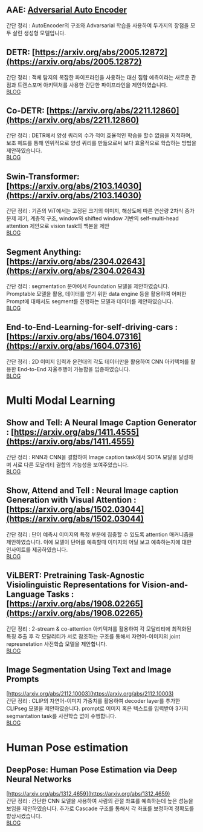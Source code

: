 ## AAE: [Adversarial Auto Encoder](https://arxiv.org/abs/1511.05644) <br>
간단 정리 : AutoEncoder의 구조와 Advarsarial 학습을 사용하여 두가지의 장점을 모두 살린 생성형 모델입니다.

## DETR: [https://arxiv.org/abs/2005.12872](https://arxiv.org/abs/2005.12872)  <br>
간단 정리 : 객체 탐지의 복잡한 파이프라인을 사용하는 대신 집합 에측이라는 새로운 관점과 트랜스포머 아키텍처를 사용한 간단한 파이프라인을 제안하였습니다. <br>
[BLOG](https://velog.io/@seungminchung/%EB%85%BC%EB%AC%B8-%EB%A6%AC%EB%B7%B0-DETR)

## Co-DETR: [https://arxiv.org/abs/2211.12860](https://arxiv.org/abs/2211.12860)  <br>
간단 정리 : DETR에서 양성 쿼리의 수가 적어 효율적인 학습을 할수 없음을 지적하며, 보조 헤드를 통해 인위적으로 양성 쿼리를 만듦으로써 보다 효율적으로 학습하는 방법을 제안하였습니다. <br>
[BLOG](https://velog.io/@seungminchung/%EB%85%BC%EB%AC%B8%EB%A6%AC%EB%B7%B0-Co-DETR-DETR-with-Collaborative-Hybrid-Assignments-Training)

## Swin-Transformer: [https://arxiv.org/abs/2103.14030](https://arxiv.org/abs/2103.14030) <br>
간단 정리 : 기존의 ViT에서는 고정된 크기의 이미지, 해상도에 따른 연산량 2차식 증가 문제 제기, 계층적 구조, window와 shifted window 기반의 self-multi-head attention 제안으로 vision task의 백본을 제안  <br>
[BLOG](https://velog.io/@seungminchung/%EB%85%BC%EB%AC%B8-%EB%A6%AC%EB%B7%B0-Swin-Transformer-Hierarchical-Vision-Transformer-using-Shifted-Windows)


## Segment Anything: [https://arxiv.org/abs/2304.02643](https://arxiv.org/abs/2304.02643) <br>
간단 정리 : segmentation 분야에서 Foundation 모델을 제안하였습니다. Promptable 모델을 활용, 데이터를 얻기 위한 data engine 등을 활용하여 어떠한 Prompt에 대해서도 segment를 진행하는 모델과 데이터를 제안하였습니다.  <br>
[BLOG](https://velog.io/@seungminchung/%EB%85%BC%EB%AC%B8-%EB%A6%AC%EB%B7%B0-SA-segment-Anythings)


## End-to-End-Learning-for-self-driving-cars : [https://arxiv.org/abs/1604.07316](https://arxiv.org/abs/1604.07316) <br>
간단 정리 : 2D 이미지 입력과 운전대의 각도 데이터만을 활용하여 CNN 아키텍처를 활용한 End-to-End 자율주행이 가능함을 입증하였습니다. <br>
[BLOG](https://velog.io/@seungminchung/%EB%85%BC%EB%AC%B8-%EB%A6%AC%EB%B7%B0-End-to-End-Learning-for-Self-Driving-cars)

# Multi Modal Learning

## Show and Tell: A Neural Image Caption Generator : [https://arxiv.org/abs/1411.4555](https://arxiv.org/abs/1411.4555) <br>
간단 정리 : RNN과 CNN을 결합하여 Image caption task에서 SOTA 모달을 달성하며 서로 다른 모달리티 결합의 가능성을 보여주었습니다. <br>
[BLOG](https://velog.io/@seungminchung/%EB%85%BC%EB%AC%B8-%EB%A6%AC%EB%B7%B0-Show-and-Tell-A-Neural-Image-Caption-Generator)


## Show, Attend and Tell : Neural Image caption Generation with Visual Attention : [https://arxiv.org/abs/1502.03044](https://arxiv.org/abs/1502.03044) <br>
간단 정리 : 단어 예측시 이미지의 특정 부분에 집중할 수 있도록 attention 매커니즘을 제안하였습니다. 이에 모델이 단어를 예측할때 이미지의 어딜 보고 예측하는지에 대한 인사이트를 제공하였습니다.  <br>
[BLOG](https://velog.io/@seungminchung/%EB%85%BC%EB%AC%B8-%EB%A6%AC%EB%B7%B0-Show-Attend-and-Tell-Neural-Image-caption-Generation-with-Visual-Attention)


## ViLBERT: Pretraining Task-Agnostic Visiolinguistic Representations for Vision-and-Language Tasks : [https://arxiv.org/abs/1908.02265](https://arxiv.org/abs/1908.02265) <br>
간단 정리 : 2-stream & co-attention 아키텍처를 활용하여 각 모달리티에 최적화된 특징 추출 후 각 모달리티가 서로 참조하는 구조를 통해서 자연어-이미지의 joint represnetation 사전학습 모델을 제안합니다. <br>
[BLOG](https://velog.io/@seungminchung/%EB%85%BC%EB%AC%B8-%EB%A6%AC%EB%B7%B0-ViLBERT-Pretraining-Task-Agnostic-Visiolinguistic-Representations)


## Image Segmentation Using Text and Image Prompts
[https://arxiv.org/abs/2112.10003](https://arxiv.org/abs/2112.10003) <br>
간단 정리 : CLIP의 자연어-이미지 가중치를 활용하여 decoder layer를 추가한 CLIPseg 모델을 제안하였습니다. prompt로 이미지 혹은 텍스트를 입력받아 3가지 segmantation task를 사전학습 없이 수행합니다. <br>
[BLOG](https://velog.io/@seungminchung/%EB%85%BC%EB%AC%B8-%EB%A6%AC%EB%B7%B0-CLIPSeg-Image-Segmentation-Using-Text-and-Image-Prompts)





# Human Pose estimation

## DeepPose: Human Pose Estimation via Deep Neural Networks
[https://arxiv.org/abs/1312.4659](https://arxiv.org/abs/1312.4659) <br>
간단 정리 : 간단한 CNN 모델을 사용하여 사람의 관절 좌표를 예측하는데 높은 성능을 보임을 제안하였습니다. 추가로 Cascade 구조를 통해서 각 좌표를 보정하여 정확도를 향상시켰습니다. <br>
[BLOG](https://velog.io/@seungminchung/%EB%85%BC%EB%AC%B8-%EB%A6%AC%EB%B7%B0-DeepPose-Human-Pose-Estimation-Via-Deep-Neural-Networks)




